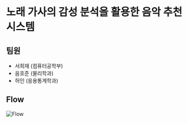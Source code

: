 # 노래 가사의 감성 분석을 활용한 음악 추천 시스템

## 팀원
- 서희재 (컴퓨터공학부)
- 음호준 (물리학과)
- 허인 (응용통계학과)

## Flow
![Flow](https://github.com/CUAI-CAU/Recommendation_Lyrics/blob/main/image/flow.jpg)
